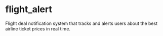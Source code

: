 # flight_alert
Flight deal notification system that tracks and alerts users about the best airline ticket prices in real time.
